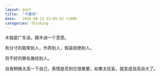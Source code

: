 ```yaml
---
layout: post
title:  "不要闹"
date:   2026-08-11 23:05:52 +1000
categories: Thinking
---
```


木独是广东话，跟木讷一个意思。

有分寸的取笑别人，作弄别人，假装拒绝别人。

将不好的罪名推给别人。

自我稍微太高一下自己，表情是否到位很重要，如果太狂妄，就变成自高自大了。